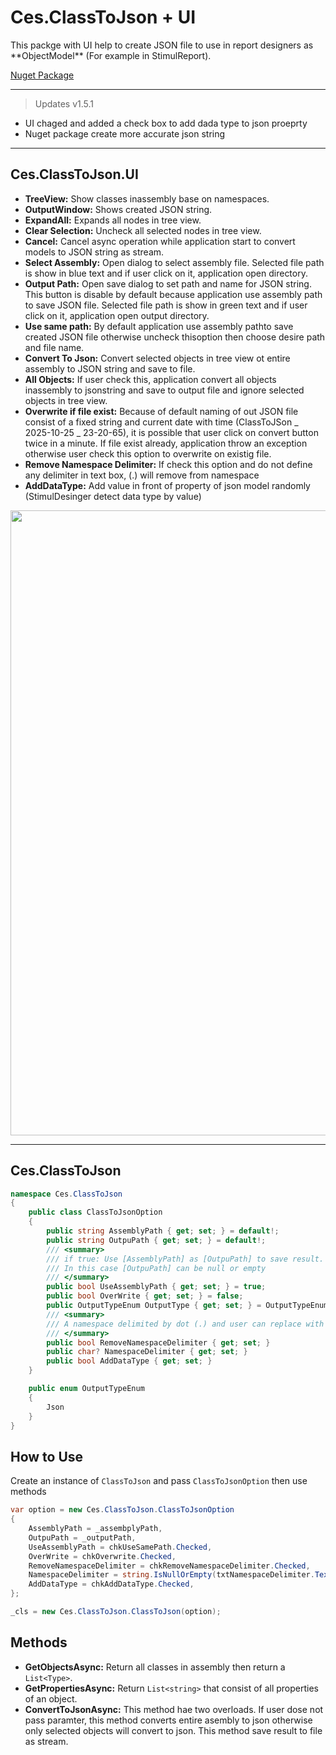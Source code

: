 # Ces.ClassToJson + UI

<p>This packge with UI help to create JSON file to use in report designers as **ObjectModel** (For example in StimulReport).</p>

<a href="https://www.nuget.org/packages/Ces.ClassToJson/">Nuget Package</a>

***

> Updates v1.5.1

- UI chaged and added a check box to add dada type to json proeprty
- Nuget package create more accurate json string

***

## Ces.ClassToJson.UI
  - **TreeView:** Show classes inassembly base on namespaces.
  - **OutputWindow:** Shows created JSON string.
  - **ExpandAll:** Expands all nodes in tree view.
  - **Clear Selection:** Uncheck all selected nodes in tree view.
  - **Cancel:** Cancel async operation while application start to convert models to JSON string as stream.
  - **Select Assembly:** Open dialog to select assembly file. Selected file path is show in blue text and if user click on it, application open directory.
  - **Output Path:** Open save dialog to set path and name for JSON string. This button is disable by default because application use assembly path to save JSON file. Selected file path is show in green text and if user click on it, application open output directory.
  - **Use same path:** By default application use assembly pathto save created  JSON file otherwise uncheck thisoption then choose desire path and file name.
  - **Convert To Json:** Convert selected objects in tree view ot entire assembly to JSON string and save to file.
  - **All Objects:** If user check this, application convert all objects inassembly to jsonstring and save to output file and ignore selected objects in tree view.
  - **Overwrite if file exist:** Because of default naming of out JSON file consist of a fixed string and current date with time (ClassToJSon _ 2025-10-25 _ 23-20-65), it is possible that user click on convert button twice in a minute. If file exist already, application throw an exception otherwise user check this option to overwrite on existig file.
  - **Remove Namespace Delimiter:** If check this option and do not define any delimiter in text box, (.) will remove from namespace
  - **AddDataType:** Add value in front of property of json model randomly (StimulDesinger detect data type by value)

<div align="center">
<img src="https://github.com/user-attachments/assets/0cb79907-e03b-4680-ac2a-c1697b90d157" width=1000>
</div>

***

## Ces.ClassToJson

```csharp
namespace Ces.ClassToJson
{
    public class ClassToJsonOption
    {
        public string AssemblyPath { get; set; } = default!;
        public string OutpuPath { get; set; } = default!;
        /// <summary>
        /// if true: Use [AssemblyPath] as [OutpuPath] to save result.
        /// In this case [OutpuPath] can be null or empty
        /// </summary>
        public bool UseAssemblyPath { get; set; } = true;
        public bool OverWrite { get; set; } = false;
        public OutputTypeEnum OutputType { get; set; } = OutputTypeEnum.Json;
        /// <summary>
        /// A namespace delimited by dot (.) and user can replace with another character
        /// </summary>
        public bool RemoveNamespaceDelimiter { get; set; }        
        public char? NamespaceDelimiter { get; set; }
        public bool AddDataType { get; set; }
    }

    public enum OutputTypeEnum
    {
        Json
    }
}

```

## How to Use
Create an instance of `ClassToJson` and pass `ClassToJsonOption` then use methods

```csharp
var option = new Ces.ClassToJson.ClassToJsonOption
{
    AssemblyPath = _assembplyPath,
    OutpuPath = _outputPath,
    UseAssemblyPath = chkUseSamePath.Checked,
    OverWrite = chkOverwrite.Checked,
    RemoveNamespaceDelimiter = chkRemoveNamespaceDelimiter.Checked,
    NamespaceDelimiter = string.IsNullOrEmpty(txtNamespaceDelimiter.Text) ? null : char.Parse(txtNamespaceDelimiter.Text),
    AddDataType = chkAddDataType.Checked,
};

_cls = new Ces.ClassToJson.ClassToJson(option);
```

## Methods
- **GetObjectsAsync:** Return all classes in assembly then return a `List<Type>`.
- **GetPropertiesAsync:** Return `List<string>` that consist of all properties of an object.
- **ConvertToJsonAsync:** This method hae two overloads. If user dose not pass paramter, this method converts entire asembly to json otherwise only selected objects will convert to json. This method save result to file as stream.

